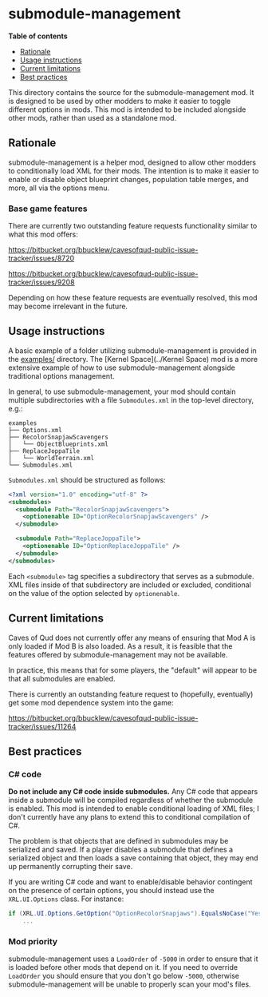 # submodule-management

**Table of contents**

- [Rationale](#rationale)
- [Usage instructions](#usage-instructions)
- [Current limitations](#current-limitations)
- [Best practices](#best-practices)

This directory contains the source for the submodule-management mod. It is
designed to be used by other modders to make it easier to toggle different
options in mods. This mod is intended to be included alongside other mods,
rather than used as a standalone mod.

## Rationale

submodule-management is a helper mod, designed to allow other modders to
conditionally load XML for their mods. The intention is to make it easier to
enable or disable object blueprint changes, population table merges, and more,
all via the options menu.

### Base game features

There are currently two outstanding feature requests functionality similar to
what this mod offers:

https://bitbucket.org/bbucklew/cavesofqud-public-issue-tracker/issues/8720

https://bitbucket.org/bbucklew/cavesofqud-public-issue-tracker/issues/9208

Depending on how these feature requests are eventually resolved, this mod may
become irrelevant in the future.

## Usage instructions

A basic example of a folder utilizing submodule-management is provided in the
[examples/](examples) directory. The [Kernel Space](../Kernel Space) mod is a
more extensive example of how to use submodule-management alongside traditional
options management.

In general, to use submodule-management, your mod should contain multiple
subdirectories with a file `Submodules.xml` in the top-level directory, e.g.:

```
examples
├── Options.xml
├── RecolorSnapjawScavengers
│   └── ObjectBlueprints.xml
├── ReplaceJoppaTile
│   └── WorldTerrain.xml
└── Submodules.xml
```

`Submodules.xml` should be structured as follows:

```xml
<?xml version="1.0" encoding="utf-8" ?>
<submodules>
  <submodule Path="RecolorSnapjawScavengers">
    <optionenable ID="OptionRecolorSnapjawScavengers" />
  </submodule>

  <submodule Path="ReplaceJoppaTile">
    <optionenable ID="OptionReplaceJoppaTile" />
  </submodule>
</submodules>
```

Each `<submodule>` tag specifies a subdirectory that serves as a submodule. XML
files inside of that subdirectory are included or excluded, conditional on the
value of the option selected by `optionenable`.

## Current limitations

Caves of Qud does not currently offer any means of ensuring that Mod A is only
loaded if Mod B is also loaded. As a result, it is feasible that the features
offered by submodule-management may not be available.

In practice, this means that for some players, the "default" will appear to be
that all submodules are enabled.

There is currently an outstanding feature request to (hopefully, eventually) get
some mod dependence system into the game:

https://bitbucket.org/bbucklew/cavesofqud-public-issue-tracker/issues/11264

## Best practices

### C# code

**Do not include any C# code inside submodules.** Any C# code that appears
inside a submodule will be compiled regardless of whether the submodule is
enabled.  This mod is intended to enable conditional loading of XML files; I
don't currently have any plans to extend this to conditional compilation of C#.

The problem is that objects that are defined in submodules may be serialized and
saved. If a player disables a submodule that defines a serialized object and
then loads a save containing that object, they may end up permanently corrupting
their save.

If you are writing C# code and want to enable/disable behavior contingent on the
presence of certain options, you should instead use the `XRL.UI.Options` class.
For instance:

```csharp
if (XRL.UI.Options.GetOption("OptionRecolorSnapjaws").EqualsNoCase("Yes"))
    ...
```

### Mod priority

submodule-management uses a `LoadOrder` of `-5000` in order to ensure that it is
loaded before other mods that depend on it. If you need to override `LoadOrder`
you should ensure that you don't go below `-5000`, otherwise
submodule-management will be unable to properly scan your mod's files.
